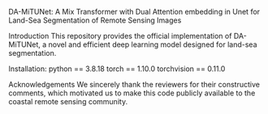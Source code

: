 DA-MiTUNet: A Mix Transformer with Dual Attention embedding in Unet for Land-Sea Segmentation of Remote Sensing Images

Introduction
This repository provides the official implementation of DA-MiTUNet, a novel and efficient deep learning model designed for land-sea segmentation.

Installation:
python == 3.8.18
torch == 1.10.0
torchvision == 0.11.0

Acknowledgements
We sincerely thank the reviewers for their constructive comments, which motivated us to make this code publicly available to the coastal remote sensing community.
